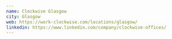```yaml
---
name: Clockwise Glasgow
city: Glasgow
web: https://work-clockwise.com/locations/glasgow/
linkedin: https://www.linkedin.com/company/clockwise-offices/
---
```

